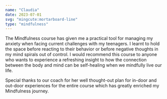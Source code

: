 ```yaml
---
name: "Claudia"
date: 2023-07-01
svg: "mingcute:mortarboard-line"
type: "mindfulness"
---
```

The Mindfulness course has given me a practical tool for managing my anxiety when facing current challenges with my teenagers. I learnt to hold the space before reacting to their behavior or before negative thoughts in my mind spirals out of control. I would recommend this course to anyone who wants to experience a refreshing insight to how the connection between the body and mind can be self-healing when we mindfully live our life.

Special thanks to our coach for her well thought-out plan for in-door and out-door experiences for the entire course which has greatly enriched my Mindfulness journey.
